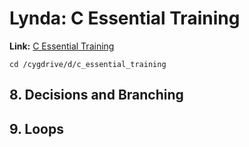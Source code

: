 # Lynda: C Essential Training

**Link:** [C Essential Training](https://www.lynda.com/C-tutorials/C-Essential-Training/164457-2.html)

```
cd /cygdrive/d/c_essential_training
```

## 8. Decisions and Branching

## 9. Loops